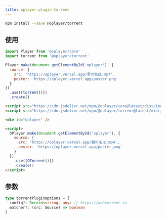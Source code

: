 ```yaml
---
title: oplayer-plugin-torrent
---
```


```bash npm2yarn
npm install --save @oplayer/torrent
```

## 使用

<Tabs>
<TabItem value="js" label="npm">

```js
import Player from '@oplayer/core'
import torrent from '@oplayer/torrent'

Player.make(document.getElementById('oplayer'), {
  source: {
    src: 'https://oplayer.vercel.app/君の名は.mp4',
    poster: 'https://oplayer.vercel.app/poster.png'
  }
})
  .use([torrent()])
  .create()
```

</TabItem>
<TabItem value="html" label="script">

```html
<script src="https://cdn.jsdelivr.net/npm/@oplayer/core@latest/dist/index.min.js"></script>
<script src="https://cdn.jsdelivr.net/npm/@oplayer/torrent@latest/dist/index.min.js"></script>

<div id="oplayer" />

<script>
  OPlayer.make(document.getElementById('oplayer'), {
    source: {
      src: 'https://oplayer.vercel.app/君の名は.mp4',
      poster: 'https://oplayer.vercel.app/poster.png'
    }
  })
    .use([OTorrent()])
    .create()
</script>
```

</TabItem>

</Tabs>

## 参数

```ts
type torrentPluginOptions = {
  config?: Record<string, any> // https://webtorrent.io
  matcher?: (src: Source) => boolean
}
```
